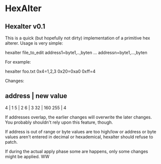 # HexAlter

Hexalter v0.1
-------------

This is a quick (but hopefully not dirty) implementation of a primitive hex alterer.  Usage
is very simple:

hexalter file_to_edit address1=byte1,..,byten ... addressn=byte1,...,byten

For example:

hexalter foo.txt 0x4=1,2,3 0x20=0xa0 0xff=4

Changes:

address | new value
-------------------
4       | 1
5       | 2
6       | 3
32      | 160
255     | 4

If addresses overlap, the earlier changes will overwrite the later changes.  You probably
shouldn't rely upon this feature, though.

If address is out of range or byte values are too high/low or address or byte values aren't
entered in decimal or hexademical, hexalter should refuse to patch.

If during the actual apply phase some are happens, only some changes might be applied.
WW